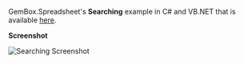 GemBox.Spreadsheet's **Searching** example in C# and VB.NET that is available [here](https://www.gemboxsoftware.com/spreadsheet/examples/excel-search/109).

**Screenshot**


![Searching Screenshot](https://www.gemboxsoftware.com/Spreadsheet/Examples/Content/AdvancedFeatures/Searching/Searching.png)
